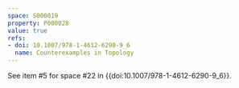 ```yaml
---
space: S000019
property: P000028
value: true
refs:
- doi: 10.1007/978-1-4612-6290-9_6
  name: Counterexamples in Topology
---
```


See item #5 for space #22 in {{doi:10.1007/978-1-4612-6290-9_6}}.
